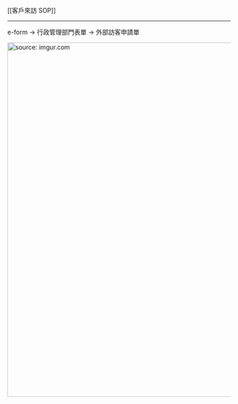 [[客戶來訪 SOP]]

---

e-form → 行政管理部門表單 → 外部訪客申請單

<a href="https://imgur.com/WnM5okV"><img src="https://i.imgur.com/WnM5okV.png" title="source: imgur.com" width="800px" /></a>
